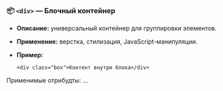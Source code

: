 ### 📦 `<div>` — Блочный контейнер

- **Описание:** универсальный контейнер для группировки элементов.
    
- **Применение:** верстка, стилизация, JavaScript-манипуляции.
    
- **Пример:**
    
    `<div class="box">Контент внутри блока</div>`
	

Применимые отрибудты:
...